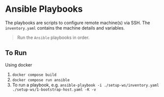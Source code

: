 # Ansible Playbooks

The playbooks are scripts to configure remote machine(s) via SSH. The `inventory.yaml` contains the machine details and variables.

> Run the `Ansible` playbooks in order.

## To Run

Using docker

1. `docker compose build`
2. `docker compose run ansible`
3. To run a playbook, e.g. `ansible-playbook -i ./setup-ws/inventory.yaml ./setup-ws/1-bootstrap-host.yaml -K -v`
